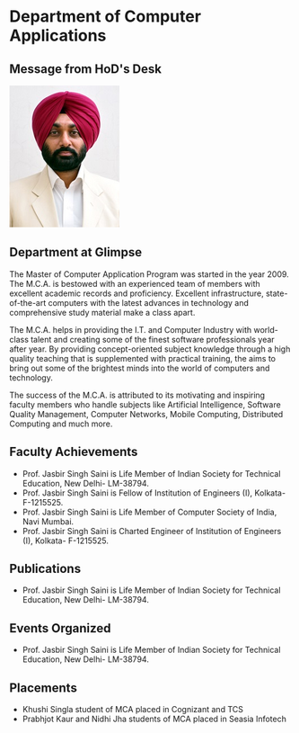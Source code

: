 # Department of Computer Applications  

## Message from HoD's Desk

![HSR](Images/JSS.jpg)



## Department at Glimpse

 The Master of Computer Application Program was started in the year 2009. The M.C.A. is bestowed with an experienced team of members with excellent academic records and proficiency. Excellent infrastructure, state-of-the-art computers with the latest advances in technology and comprehensive study material make a class apart.

The M.C.A. helps in providing the I.T. and Computer Industry with world-class talent and creating some of the finest software professionals year after year. By providing concept-oriented subject knowledge through a high quality teaching that is supplemented with practical training, the aims to bring out some of the brightest minds into the world of computers and technology.

The success of the M.C.A. is attributed to its motivating and inspiring faculty members who handle subjects like Artificial Intelligence, Software Quality Management, Computer Networks, Mobile Computing, Distributed Computing and much more.


## Faculty Achievements

-	Prof. Jasbir Singh Saini is Life Member of Indian Society for Technical Education, New Delhi- LM-38794.
-	Prof. Jasbir Singh Saini is Fellow of Institution of Engineers (I), Kolkata- F-1215525.
-	Prof. Jasbir Singh Saini is Life Member of Computer Society of India, Navi Mumbai.
-	Prof. Jasbir Singh Saini is Charted Engineer of Institution of Engineers (I), Kolkata- F-1215525.

## Publications  

-	Prof. Jasbir Singh Saini is Life Member of Indian Society for Technical Education, New Delhi- LM-38794.

## Events Organized 

-	Prof. Jasbir Singh Saini is Life Member of Indian Society for Technical Education, New Delhi- LM-38794.

## Placements  

-	Khushi Singla student of MCA placed in Cognizant and TCS
-	Prabhjot Kaur and Nidhi Jha students of MCA placed in Seasia Infotech

